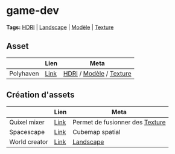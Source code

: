 # game-dev
**Tags:** [HDRI] | [Landscape] | [Modèle] | [Texture]

## Asset
|                  | Lien                           | Meta
| ---------------- | ------------------------------ | ---
| Polyhaven        | [Link](https://polyhaven.com/) | [HDRI] / [Modèle] / [Texture]

## Création d'assets
|                  | Lien                                         | Meta   
| ---------------- | -------------------------------------------- | ---
| Quixel mixer     | [Link](https://quixel.com/mixer)             | Permet de fusionner des [Texture]
| Spacescape       | [Link](http://alexcpeterson.com/spacescape/) | Cubemap spatial
| World creator    | [Link](https://www.world-creator.com/)       | [Landscape]

[HDRI]: #game-dev
[Landscape]: #game-dev
[Modèle]: #game-dev
[Texture]: #game-dev